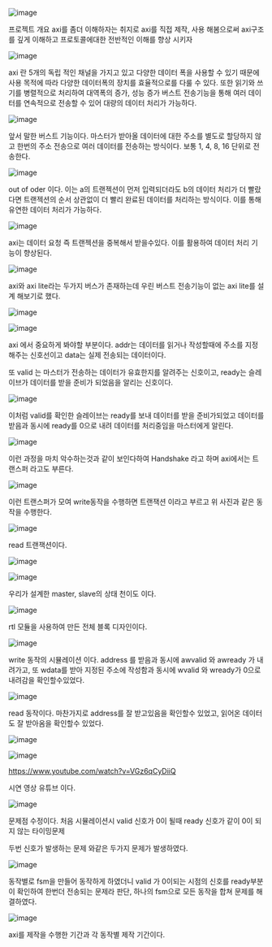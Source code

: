 
  ![image](https://github.com/user-attachments/assets/77d73be9-a652-4185-8379-a09f939a446d)

프로젝트 개요 
  axi를 좀더 이해하자는 취지로 axi를 직접 제작, 사용 해봄으로써 axi구조를 깊게 이해하고 프로토콜에대한 전반적인 이해를 향상 시키자
  
  ![image](https://github.com/user-attachments/assets/e6096a60-db28-4c9d-8010-a490c443a67e)

  axi 란 5개의 독립 적인 채널을 가지고 있고 다양한 데이터 폭을 사용할 수 있기 때문에 사용 목적에
  따라 다양한 데이터폭의 장치를 효율적으로를 다룰 수 있다.
  또한 읽기와 쓰기를 병렬적으로 처리하여 대역폭의 증가, 성능 증가
  버스트 전송기능을 통해 여러 데이터를 연속적으로 전송할 수 있어 대량의 데이터 처리가 가능하다.

  ![image](https://github.com/user-attachments/assets/5b8636b6-d250-4313-945b-2716c887e4b5)

  앞서 말한 버스트 기능이다. 마스터가 받아올 데이터에 대한 주소를 별도로 할당하지 않고 한번의 주소 전송으로 여러 데이터를 전송하는 방식이다. 
  보통 1, 4, 8, 16 단위로 전송한다.

  ![image](https://github.com/user-attachments/assets/578c3afb-2ed6-4d78-89d9-907cc963beaa)

  out of oder 이다. 이는 a의 트랜젝션이 먼저 입력되더라도 b의 데이터 처리가 더 빨랐다면 트랜젝션의 순서 상관없이 더 빨리 완료된 데이터를 처리하는 방식이다.
  이를 통해 유연한 데이터 처리가 가능하다.

  ![image](https://github.com/user-attachments/assets/be8a7397-499a-4329-af82-5b8863cb6a8d)

  axi는 데이터 요청 즉 트랜젝션을 중복해서 받을수있다. 이를 활용하여 데이터 처리 기능이 향상된다.


  ![image](https://github.com/user-attachments/assets/97ba46fc-1ab1-4f71-b877-61c25bb6b807)

  axi와 axi lite라는 두가지 버스가 존재하는데 우린 버스트 전송기능이 없는 axi lite를 설계 해보기로 했다.

  ![image](https://github.com/user-attachments/assets/eb3e3883-fb73-48a3-b27b-852e504ea2ec)

  ![image](https://github.com/user-attachments/assets/0161106f-274e-4ff2-8f65-38ab561d4222)

  axi 에서 중요하게 봐야할 부분이다. addr는 데이터를 읽거나 작성할때에 주소를 지정해주는 신호선이고 data는 실제 전송되는 데이터이다.

  또 valid 는 마스터가 전송하는 데이터가 유효한지를 알려주는 신호이고, ready는 슬레이브가 데이터를 받을 준비가 되었음을 알리는 신호이다.

  ![image](https://github.com/user-attachments/assets/a06bd1da-82b3-4266-922b-bedd6baee304)

  이처럼 valid를 확인한 슬레이브는 ready를 보내 데이터를 받을 준비가되었고 데이터를 받음과 동시에 ready를 0으로 내려 데이터를 처리중임을 마스터에게 알린다.

  ![image](https://github.com/user-attachments/assets/03404d2e-167b-490a-b665-66a54ff0f9d0)

  이런 과정을 마치 악수하는것과 같이 보인다하여 Handshake 라고 하며 axi에서는 트랜스퍼 라고도 부른다.

  ![image](https://github.com/user-attachments/assets/5df804db-1076-4f63-91f7-50073478ae6b)

  이런 트랜스퍼가 모여 write동작을 수행하면 트랜잭션 이라고 부르고 위 사진과 같은 동작을 수행한다.

  ![image](https://github.com/user-attachments/assets/abcece45-4558-4570-b5dd-80dcfa9ebe7c)

  read 트랜잭션이다. 

  ![image](https://github.com/user-attachments/assets/f22c8317-042a-444a-a373-6db454fd3a5d)


  ![image](https://github.com/user-attachments/assets/861d4f1a-0d50-40f1-b5ad-675a713fe951)

  우리가 설계한 master, slave의 상태 천이도 이다. 

  ![image](https://github.com/user-attachments/assets/33918f12-e035-4137-ab1f-012443d813cf)

  rtl 모듈을 사용하여 만든 전체 블록 디자인이다. 


  ![image](https://github.com/user-attachments/assets/365635c0-baa9-456d-841e-db3ff7a14f5e)

  write 동작의 시뮬레이션 이다. address 를 받음과 동시에 awvalid 와 awready 가 내려가고, 또 wdata를 받아 지정된 주소에 작성함과 동시에 
  wvalid 와 wready가 0으로 내려감을 확인할수있었다.

  ![image](https://github.com/user-attachments/assets/0190fae5-b14a-4a8e-878c-2717110dc18e)

  read 동작이다. 마찬가지로 address를 잘 받고있음을 확인할수 있었고, 읽어온 데이터도 잘 받아옴을 확인할수 있었다.

  ![image](https://github.com/user-attachments/assets/e121924e-312b-41d9-97a9-814d25324755)

  ![image](https://github.com/user-attachments/assets/983978bc-ffa4-4793-be21-d116dfb1a35a)

  
  https://www.youtube.com/watch?v=VGz6qCyDiiQ

  시연 영상 유튜브 이다.

  ![image](https://github.com/user-attachments/assets/9a9be008-542f-410e-b84a-f93530e90bf9)

  문제점 수정이다. 처음 시뮬레이션시 valid 신호가 0이 될때 ready 신호가 같이 0이 되지 않는 타이밍문제

  두번 신호가 발생하는 문제  와같은 두가지 문제가 발생하였다.

  ![image](https://github.com/user-attachments/assets/372d283f-d262-4b6a-b49a-68a58d1e2d95)

  동작별로 fsm을 만들어 동작하게 하였더니 valid 가 0이되는 시점의 신호를 ready부분이 확인하여 한번더 전송되는 문제라 판단,
  하나의 fsm으로 모든 동작을 합쳐 문제를 해결하였다.
  
  
![image](https://github.com/user-attachments/assets/133d6f04-f2d8-41cd-ba3c-baac2fd32511)


  axi를 제작을 수행한 기간과 각 동작별 제작 기간이다.

